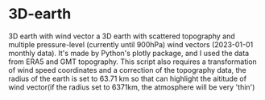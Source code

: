 # 3D-earth
3D earth with wind vector
a 3D earth with scattered topography and multiple pressure-level (currently until 900hPa) wind vectors (2023-01-01 monthly data). It's made by Python's plotly package, and I used the data from ERA5 and GMT topography. This script also requires a transformation of wind speed coordinates and a correction of the topography data, the radius of the earth is set to 63.71 km so that can highlight the aititude of wind vector(if the radius set to 6371km, the atmosphere will be very 'thin')
